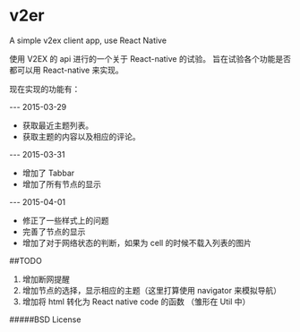 # v2er

A simple v2ex client app, use React Native

使用 V2EX 的 api 进行的一个关于 React-native 的试验。
旨在试验各个功能是否都可以用 React-native 来实现。

现在实现的功能有：

--- 2015-03-29

  - 获取最近主题列表。
  - 获取主题的内容以及相应的评论。
   
--- 2015-03-31

  - 增加了 Tabbar
  - 增加了所有节点的显示
  
--- 2015-04-01

  - 修正了一些样式上的问题
  - 完善了节点的显示
  - 增加了对于网络状态的判断，如果为 cell 的时候不载入列表的图片
  
  

##TODO

1. 增加断网提醒
2. 增加节点的选择，显示相应的主题（这里打算使用 navigator 来模拟导航）
3. 增加将 html 转化为 React native code 的函数 （雏形在 Util 中）

#####BSD License
